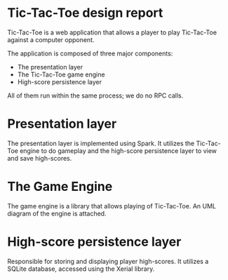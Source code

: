 Tic-Tac-Toe design report
=========================

Tic-Tac-Toe is a web application that allows a player to play
Tic-Tac-Toe against a computer opponent.

The application is composed of three major components:
- The presentation layer
- The Tic-Tac-Toe game engine
- High-score persistence layer

All of them run within the same process; we do no RPC calls.

# Presentation layer

The presentation layer is implemented using Spark.
It utilizes the Tic-Tac-Toe engine to do gameplay and
the high-score persistence layer to view and save high-scores.

# The Game Engine

The game engine is a library that allows playing of Tic-Tac-Toe.
An UML diagram of the engine is attached.

# High-score persistence layer

Responsible for storing and displaying player high-scores.
It utilizes a SQLite database, accessed using the Xerial library.



